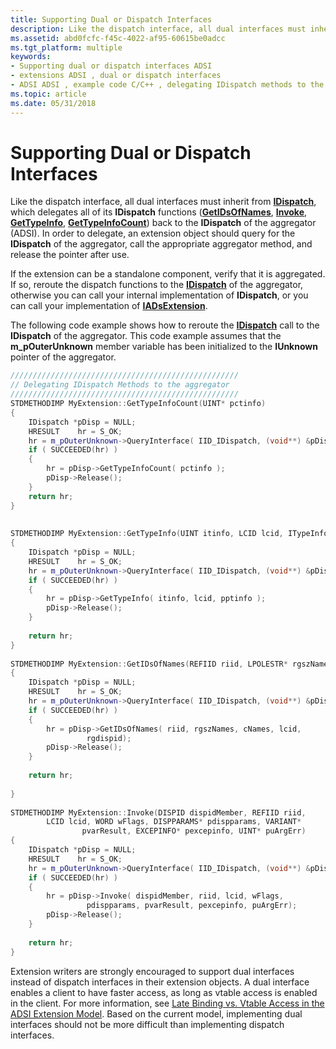 ```yaml
---
title: Supporting Dual or Dispatch Interfaces
description: Like the dispatch interface, all dual interfaces must inherit from IDispatch, which delegates all of its IDispatch functions (GetIDsOfNames, Invoke, GetTypeInfo, GetTypeInfoCount) back to the IDispatch of the aggregator (ADSI).
ms.assetid: abd0fcfc-f45c-4022-af95-60615be0adcc
ms.tgt_platform: multiple
keywords:
- Supporting dual or dispatch interfaces ADSI
- extensions ADSI , dual or dispatch interfaces
- ADSI ADSI , example code C/C++ , delegating IDispatch methods to the aggregator
ms.topic: article
ms.date: 05/31/2018
---
```


# Supporting Dual or Dispatch Interfaces

Like the dispatch interface, all dual interfaces must inherit from [**IDispatch**](https://msdn.microsoft.com/en-us/library/ms221608(v=VS.71).aspx), which delegates all of its **IDispatch** functions ([**GetIDsOfNames**](https://msdn.microsoft.com/en-us/library/ms221306(v=VS.71).aspx), [**Invoke**](https://msdn.microsoft.com/en-us/library/ms221479(v=VS.71).aspx), [**GetTypeInfo**](https://msdn.microsoft.com/en-us/library/ms221571(v=VS.71).aspx), [**GetTypeInfoCount**](https://msdn.microsoft.com/en-us/library/ms221674(v=VS.71).aspx)) back to the **IDispatch** of the aggregator (ADSI). In order to delegate, an extension object should query for the **IDispatch** of the aggregator, call the appropriate aggregator method, and release the pointer after use.

If the extension can be a standalone component, verify that it is aggregated. If so, reroute the dispatch functions to the [**IDispatch**](https://msdn.microsoft.com/en-us/library/ms221608(v=VS.71).aspx) of the aggregator, otherwise you can call your internal implementation of **IDispatch**, or you can call your implementation of [**IADsExtension**](/windows/desktop/api/Iads/nn-iads-iadsextension).

The following code example shows how to reroute the [**IDispatch**](https://msdn.microsoft.com/en-us/library/ms221608(v=VS.71).aspx) call to the **IDispatch** of the aggregator. This code example assumes that the **m\_pOuterUnknown** member variable has been initialized to the **IUnknown** pointer of the aggregator.


```C++
/////////////////////////////////////////////////// 
// Delegating IDispatch Methods to the aggregator
///////////////////////////////////////////////////
STDMETHODIMP MyExtension::GetTypeInfoCount(UINT* pctinfo)
{
    IDispatch *pDisp = NULL;
    HRESULT    hr = S_OK;
    hr = m_pOuterUnknown->QueryInterface( IID_IDispatch, (void**) &pDisp );
    if ( SUCCEEDED(hr) )
    {
        hr = pDisp->GetTypeInfoCount( pctinfo );
        pDisp->Release();
    }
    return hr;
}
 
 
STDMETHODIMP MyExtension::GetTypeInfo(UINT itinfo, LCID lcid, ITypeInfo** pptinfo)
{
    IDispatch *pDisp = NULL;
    HRESULT    hr = S_OK;
    hr = m_pOuterUnknown->QueryInterface( IID_IDispatch, (void**) &pDisp );
    if ( SUCCEEDED(hr) )
    {
        hr = pDisp->GetTypeInfo( itinfo, lcid, pptinfo );
        pDisp->Release();
    }
    
    return hr;
}
 
STDMETHODIMP MyExtension::GetIDsOfNames(REFIID riid, LPOLESTR* rgszNames, UINT cNames, LCID lcid, DISPID* rgdispid)
{
    IDispatch *pDisp = NULL;
    HRESULT    hr = S_OK;
    hr = m_pOuterUnknown->QueryInterface( IID_IDispatch, (void**) &pDisp );
    if ( SUCCEEDED(hr) )
    {
        hr = pDisp->GetIDsOfNames( riid, rgszNames, cNames, lcid, 
                 rgdispid);
        pDisp->Release();
    }
    
    return hr;
 
}
 
STDMETHODIMP MyExtension::Invoke(DISPID dispidMember, REFIID riid,
        LCID lcid, WORD wFlags, DISPPARAMS* pdispparams, VARIANT* 
                pvarResult, EXCEPINFO* pexcepinfo, UINT* puArgErr)
{
    IDispatch *pDisp = NULL;
    HRESULT    hr = S_OK;
    hr = m_pOuterUnknown->QueryInterface( IID_IDispatch, (void**) &pDisp );
    if ( SUCCEEDED(hr) )
    {
        hr = pDisp->Invoke( dispidMember, riid, lcid, wFlags, 
                 pdispparams, pvarResult, pexcepinfo, puArgErr);
        pDisp->Release();
    }
    
    return hr;
}
```



Extension writers are strongly encouraged to support dual interfaces instead of dispatch interfaces in their extension objects. A dual interface enables a client to have faster access, as long as vtable access is enabled in the client. For more information, see [Late Binding vs. Vtable Access in the ADSI Extension Model](late-binding-vs--vtable-access-in-the-adsi-extension-model.md). Based on the current model, implementing dual interfaces should not be more difficult than implementing dispatch interfaces.

 

 




